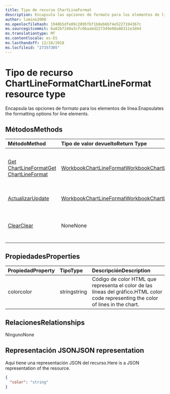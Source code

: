 ```yaml
---
title: Tipo de recurso ChartLineFormat
description: Encapsula las opciones de formato para los elementos de línea.
author: lumine2008
ms.openlocfilehash: 1940b5dfe09c2895fbf1b8eb6bf4e5227194367c
ms.sourcegitcommit: 6a82bf240a3cfc0baabd227349e08a08311e3d44
ms.translationtype: MT
ms.contentlocale: es-ES
ms.lasthandoff: 12/18/2018
ms.locfileid: "27357305"
---
```

# <a name="chartlineformat-resource-type"></a><span data-ttu-id="3edda-103">Tipo de recurso ChartLineFormat</span><span class="sxs-lookup"><span data-stu-id="3edda-103">ChartLineFormat resource type</span></span>

<span data-ttu-id="3edda-104">Encapsula las opciones de formato para los elementos de línea.</span><span class="sxs-lookup"><span data-stu-id="3edda-104">Enapsulates the formatting options for line elements.</span></span>


## <a name="methods"></a><span data-ttu-id="3edda-105">Métodos</span><span class="sxs-lookup"><span data-stu-id="3edda-105">Methods</span></span>

| <span data-ttu-id="3edda-106">Método</span><span class="sxs-lookup"><span data-stu-id="3edda-106">Method</span></span>           | <span data-ttu-id="3edda-107">Tipo de valor devuelto</span><span class="sxs-lookup"><span data-stu-id="3edda-107">Return Type</span></span>    |<span data-ttu-id="3edda-108">Descripción</span><span class="sxs-lookup"><span data-stu-id="3edda-108">Description</span></span>|
|:---------------|:--------|:----------|
|[<span data-ttu-id="3edda-109">Get ChartLineFormat</span><span class="sxs-lookup"><span data-stu-id="3edda-109">Get ChartLineFormat</span></span>](../api/chartlineformat-get.md) | [<span data-ttu-id="3edda-110">WorkbookChartLineFormat</span><span class="sxs-lookup"><span data-stu-id="3edda-110">WorkbookChartLineFormat</span></span>](chartlineformat.md) |<span data-ttu-id="3edda-111">Lee las propiedades y relaciones del objeto chartLineFormat.</span><span class="sxs-lookup"><span data-stu-id="3edda-111">Read properties and relationships of chartLineFormat object.</span></span>|
|[<span data-ttu-id="3edda-112">Actualizar</span><span class="sxs-lookup"><span data-stu-id="3edda-112">Update</span></span>](../api/chartlineformat-update.md) | [<span data-ttu-id="3edda-113">WorkbookChartLineFormat</span><span class="sxs-lookup"><span data-stu-id="3edda-113">WorkbookChartLineFormat</span></span>](chartlineformat.md) |<span data-ttu-id="3edda-114">Actualiza el objeto ChartLineFormat.</span><span class="sxs-lookup"><span data-stu-id="3edda-114">Update ChartLineFormat object.</span></span> |
|[<span data-ttu-id="3edda-115">Clear</span><span class="sxs-lookup"><span data-stu-id="3edda-115">Clear</span></span>](../api/chartlineformat-clear.md)|<span data-ttu-id="3edda-116">None</span><span class="sxs-lookup"><span data-stu-id="3edda-116">None</span></span>|<span data-ttu-id="3edda-117">Borra el formato de línea de un elemento de gráfico.</span><span class="sxs-lookup"><span data-stu-id="3edda-117">Clear the line format of a chart element.</span></span>|

## <a name="properties"></a><span data-ttu-id="3edda-118">Propiedades</span><span class="sxs-lookup"><span data-stu-id="3edda-118">Properties</span></span>
| <span data-ttu-id="3edda-119">Propiedad</span><span class="sxs-lookup"><span data-stu-id="3edda-119">Property</span></span>     | <span data-ttu-id="3edda-120">Tipo</span><span class="sxs-lookup"><span data-stu-id="3edda-120">Type</span></span>   |<span data-ttu-id="3edda-121">Descripción</span><span class="sxs-lookup"><span data-stu-id="3edda-121">Description</span></span>|
|:---------------|:--------|:----------|
|<span data-ttu-id="3edda-122">color</span><span class="sxs-lookup"><span data-stu-id="3edda-122">color</span></span>|<span data-ttu-id="3edda-123">string</span><span class="sxs-lookup"><span data-stu-id="3edda-123">string</span></span>|<span data-ttu-id="3edda-124">Código de color HTML que representa el color de las líneas del gráfico.</span><span class="sxs-lookup"><span data-stu-id="3edda-124">HTML color code representing the color of lines in the chart.</span></span>|

## <a name="relationships"></a><span data-ttu-id="3edda-125">Relaciones</span><span class="sxs-lookup"><span data-stu-id="3edda-125">Relationships</span></span>
<span data-ttu-id="3edda-126">Ninguno</span><span class="sxs-lookup"><span data-stu-id="3edda-126">None</span></span>


## <a name="json-representation"></a><span data-ttu-id="3edda-127">Representación JSON</span><span class="sxs-lookup"><span data-stu-id="3edda-127">JSON representation</span></span>

<span data-ttu-id="3edda-128">Aquí tiene una representación JSON del recurso.</span><span class="sxs-lookup"><span data-stu-id="3edda-128">Here is a JSON representation of the resource.</span></span>

<!--{
  "blockType": "resource",
  "baseType": "microsoft.graph.entity",
  "optionalProperties": [],
  "@odata.type": "microsoft.graph.workbookChartLineFormat"
}-->

```json
{
  "color": "string"
}

```

<!-- uuid: 8fcb5dbc-d5aa-4681-8e31-b001d5168d79
2015-10-25 14:57:30 UTC -->
<!-- {
  "type": "#page.annotation",
  "description": "ChartLineFormat resource",
  "keywords": "",
  "section": "documentation",
  "tocPath": ""
}-->